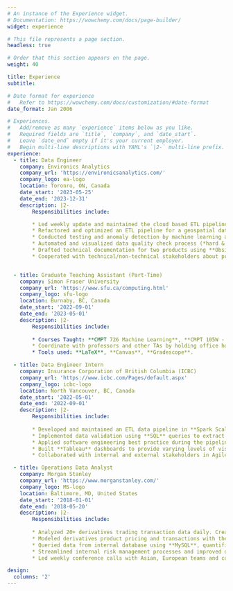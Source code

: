 ```yaml
---
# An instance of the Experience widget.
# Documentation: https://wowchemy.com/docs/page-builder/
widget: experience

# This file represents a page section.
headless: true

# Order that this section appears on the page.
weight: 40

title: Experience
subtitle:

# Date format for experience
#   Refer to https://wowchemy.com/docs/customization/#date-format
date_format: Jan 2006

# Experiences.
#   Add/remove as many `experience` items below as you like.
#   Required fields are `title`, `company`, and `date_start`.
#   Leave `date_end` empty if it's your current employer.
#   Begin multi-line descriptions with YAML's `|2-` multi-line prefix.
experience:
  - title: Data Engineer
    company: Environics Analytics
    company_url: 'https://environicsanalytics.com/'
    company_logo: ea-logo
    location: Toronro, ON, Canada
    date_start: '2023-05-25'
    date_end: '2023-12-31'
    description: |2-
        Responsibilities include:

        * Led weekly update and maintained the cloud based ETL pipeline for a real-time mobility data product using **Airflow**.
        * Refactored and optimized an ETL pipeline for a geospatial data product using tools (**Azure DevOps**, **Airflow**, **Alteryx**) and languages (**SnowSQL**, **Python**).
        * Conducted testing and anomaly detection by machine learning and statistical modeling in **Databricks** or by **SnowSQL** queries in **Snowflake**.
        * Automated and visualized data quality check process (*hard & soft QC*) and data flow monitoring by designing **Tableau** dashboard.
        * Drafted technical documentation for two products using **Obsidian**.
        * Cooperated with technical/non-technical stakeholders about product statuses/issues.


  - title: Graduate Teaching Assistant (Part-Time)
    company: Simon Fraser University
    company_url: 'https://www.sfu.ca/computing.html'
    company_logo: sfu-logo
    location: Burnaby, BC, Canada
    date_start: '2022-09-01'
    date_end: '2023-05-01'
    description: |2-
        Responsibilities include:
        
        * Courses Taught: **CMPT 726 Machine Learning**, **CMPT 105W - Social Issues and Communication Strategies in CS**.
        * Coordinate with professors and other TAs by holding office hours, designing assignment problems & solutions, grading homework, and hold weekly meetings.
        * Tools used: **LaTeX**, **Canvas**, **Gradescope**.

  - title: Data Engineer Intern
    company: Insurance Corporation of British Columbia (ICBC)
    company_url: 'https://www.icbc.com/Pages/default.aspx'
    company_logo: icbc-logo
    location: North Vancouver, BC, Canada
    date_start: '2022-05-01'
    date_end: '2022-09-01'
    description: |2-
        Responsibilities include:
        
        * Developed and maintained an ETL data pipeline in **Spark Scala** with 100% accuracy to facilitate data migration.
        * Implemented data validation using **SQL** queries to extract large scale data from different databases (**Oracle**, **Drill**, **Hive**).
        * Applied software engineering best practice during the pipeline building process, including unit testing, **shell scripting**, CI\/CD automation using **Jenkins**, version control using **SVN**, etc.).
        * Built **Tableau** dashboards to provide varying levels of visualization for stakeholders and automate data quality monitoring.
        * Collaborated with internal and external stakeholders in Agile environment (**Scrum** meetings, **JIRA**, **Kanban** board) about data feeds and data mappings.

  - title: Operations Data Analyst
    company: Morgan Stanley
    company_url: 'https://www.morganstanley.com/'
    company_logo: MS-logo
    location: Baltimore, MD, United States
    date_start: '2018-01-01'
    date_end: '2018-05-20'
    description: |2-
        Responsibilities include:
        
        * Analyzed 20+ derivatives trading transaction data daily. Created Tableau dashboards and presented to clients and directors.
        * Modeled derivatives product pricing and transactions with the application of Black-Scholes Pricing Models.
        * Queried data from internal database using **MySQL**, quantified risk metrics and developed KRI reports in **EXCEL** (v-lookup, pivot table, functions).
        * Streamlined internal risk management processes and improved drafting time by 20%.
        * Led weekly conference calls with Asian, European teams and collaborated with sales and trading teams. 

design:
  columns: '2'
---
```

